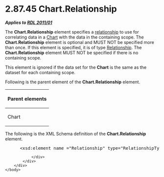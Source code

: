 <html dir="LTR" xmlns:mshelp="http://msdn.microsoft.com/mshelp" xmlns:ddue="http://ddue.schemas.microsoft.com/authoring/2003/5" xmlns:xlink="http://www.w3.org/1999/xlink" xmlns:tool="http://www.microsoft.com/tooltip">
    <head>
        <meta http-equiv="Content-Type" content="text/html; CHARSET=utf-8"></meta>
        <meta name="save" content="history"></meta>
        <title>2.87.45 Chart.Relationship</title>
        <xml>
            <mshelp:toctitle title="2.87.45 Chart.Relationship"></mshelp:toctitle>
            <mshelp:rltitle title="[MS-RDL]: Chart.Relationship"></mshelp:rltitle>
            <mshelp:keyword index="A" term="4a375dcc-0ac0-4f32-bf6c-d1cc1abe37dd"></mshelp:keyword>
            <mshelp:attr name="DCSext.ContentType" value="open specification"></mshelp:attr>
            <mshelp:attr name="AssetID" value="4a375dcc-0ac0-4f32-bf6c-d1cc1abe37dd"></mshelp:attr>
            <mshelp:attr name="TopicType" value="kbRef"></mshelp:attr>
            <mshelp:attr name="DCSext.Title" value="[MS-RDL]: Chart.Relationship" />
        </xml>
    </head>
    <body>
        <div id="header">
            <h1 class="heading">2.87.45 Chart.Relationship</h1>
        </div>
        <div id="mainSection">
            <div id="mainBody">
                <div id="allHistory" class="saveHistory"></div>
                <div id="sectionSection0" class="section" name="collapseableSection">
                    

<p><b><i>Applies to </i></b><a href="bf2bab1a-b608-4bcc-b718-1cc1baa9579c.md"><b><i>RDL 2011/01</i></b></a></p>

<p>The <b>Chart.Relationship</b> element specifies a <a href="b2482b3f-74ab-4ca8-a9e5-c07955011743.md#gt_2913b24a-aa1a-42cb-8b80-047821e296cb">relationship</a> to use for
correlating data in a <a href="b0ab5524-7eb2-47a7-a4d3-230f5c8c5526.md">Chart</a>
with the data in the containing scope. The <b>Chart.Relationship</b> element is
optional and MUST NOT be specified more than once. If this element is
specified, it is of type <a href="6d1c77e5-1573-4ad6-8d2a-c507411ad94b.md">Relationship</a>.
The <b>Chart.Relationship</b> element MUST NOT be specified if there is no
containing scope.</p>

<p>This element is ignored if the data set for the <b>Chart</b>
is the same as the dataset for each containing scope.</p>

<p>Following is the parent element of the <b>Chart.Relationship</b>
element.</p>

<table>
 <thead>
  <tr>
   <th>
   <p>Parent elements</p>
   </th>
  </tr>
 </thead>
 <tr>
  <td>
  <p>Chart</p>
  </td>
 </tr>
</table>

<p>The following is the XML Schema definition of the <b>Chart.Relationship</b>
element.</p>

<dl>
<dd>
<div><pre> &lt;xsd:element name =&quot;Relationship&quot; type=&quot;RelationshipType&quot; minOccurs=&quot;0&quot; /&gt;
</pre></div>
</dd></dl>


                </div>
            </div>
        </div>
    </body>
</html>